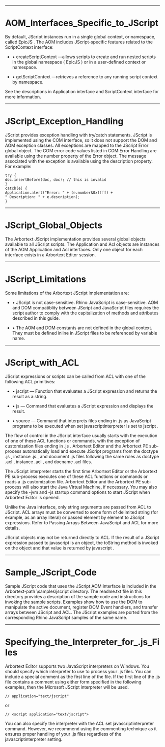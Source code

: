 

---

# AOM_Interfaces_Specific_to_JScript

By default, JScript instances run in a single global context, or namespace, called EpicJS . The AOM includes JScript-specific features related to the ScriptContext interface:

- • createScriptContext —allows scripts to create and run nested scripts in the global namespace ( EpicJS ) or in a user-defined context or namespace.

- • getScriptContext —retrieves a reference to any running script context by namespace.

See the descriptions in Application interface and ScriptContext interface for more information.



---

# JScript_Exception_Handling

JScript provides exception handling with try/catch statements. JScript is implemented using the COM interface, so it does not support the DOM and AOM exception classes. All exceptions are mapped to the JScript Error global object. The COM error code values listed in COM Error Handling are available using the number property of the Error object. The message associated with the exception is available using the description property. For example:

```
try {
doc.insertBefore(doc, doc); // this is invalid
}
catch(e) {
Application.alert("Error: " + (e.number&0xffff) +
" Description: " + e.description);
}
```



---

# JScript_Global_Objects

The Arbortext JScript implementation provides several global objects available to all JScript scripts. The Application and Acl objects are instances of the AOM Application and Acl interfaces. Only one object for each interface exists in a Arbortext Editor session.



---

# JScript_Limitations

Some limitations of the Arbortext JScript implementation are:

- • JScript is not case-sensitive. Rhino JavaScript is case-sensitive. AOM and DOM compatiblity between JScript and JavaScript files requires the script author to comply with the capitalization of methods and attributes described in this guide.

- • The AOM and DOM constants are not defined in the global context. They must be defined inline in JScript files to be referenced by variable name.



---

# JScript_with_ACL

JScript expressions or scripts can be called from ACL with one of the following ACL primitives:

- • jscript — Function that evaluates a JScript expression and returns the result as a string.

- • js — Command that evaluates a JScript expression and displays the result.

- • source — Command that interprets files ending in .js as JavaScript programs to be executed when set javascriptinterpreter is set to jscript .

The flow of control in the JScript interface usually starts with the execution of one of these ACL functions or commands, with the exception of customization files ending in .js . Arbortext Editor and the Arbortext PE sub-process automatically load and execute JScript programs from the doctype .js , instance .js , and document .js files following the same rules as doctype .acl , instance .acl , and docname .acl files.

The JScript interpreter starts the first time Arbortext Editor or the Arbortext PE sub-process executes one of these ACL functions or commands or reads a .js customization file. Arbortext Editor and the Arbortext PE sub-process will also start the Java Virtual Machine, if necessary. You may also specify the -jvm and -js startup command options to start JScript when Arbortext Editor is opened.

Unlike the Java interface, only string arguments are passed from ACL to JScript. ACL arrays must be converted to some form of delimited string (for example, as an array literal) or passed element by element to JScript expressions. Refer to Passing Arrays Between JavaScript and ACL for more details.

JScript objects may not be returned directly to ACL. If the result of a JScript expression passed to javascript is an object, the toString method is invoked on the object and that value is returned by javascript .



---

# Sample_JScript_Code

Sample JScript code that uses the JScript AOM interface is included in the Arbortext-path \samples\jscript directory. The readme.txt file in this directory provides a description of the sample code and instructions for invoking the sample scripts. Examples show how to use the DOM to manipulate the active document, register DOM Event handlers, and transfer arrays between JScript and ACL. The JScript examples are ported from the corresponding Rhino JavaScript samples of the same name.



---

# Specifying_the_Interpreter_for_.js_Files

Arbortext Editor supports two JavaScript interpreters on Windows. You should specify which interpreter to use to process your .js files. You can include a special comment as the first line of the file. If the first line of the .js file contains a comment using either form specified in the following examples, then the Microsoft JScript interpreter will be used.

```
// application="text/jscript"
```

or

```
// <script application="text/jscript">
```

You can also specify the interpreter with the ACL set javascriptinterpreter command. However, we recommend using the commenting technique as it ensures proper handling of your .js files regardless of the javascriptinterpreter setting.